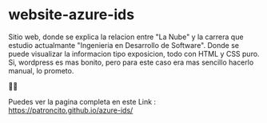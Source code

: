 # website-azure-ids

Sitio web, donde se explica la relacion entre "La Nube" y la carrera que estudio actualmante "Ingenieria en Desarrollo de Software". 
Donde se puede visualizar la informacion tipo exposicion, todo con HTML y CSS puro.
Si, wordpress es mas bonito, pero para este caso era mas sencillo hacerlo manual, lo prometo.

💚👻

Puedes ver la pagina completa en este Link : https://patroncito.github.io/azure-ids/ 

